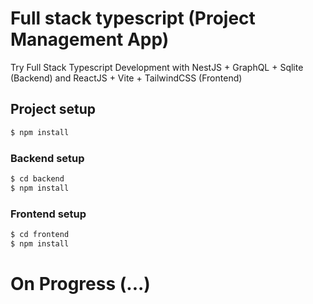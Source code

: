 # Full stack typescript (Project Management App)
Try Full Stack Typescript Development with NestJS + GraphQL + Sqlite (Backend) and ReactJS + Vite + TailwindCSS (Frontend)

## Project setup

```bash
$ npm install
```

### Backend setup
```bash
$ cd backend
$ npm install
```

### Frontend setup
```bash
$ cd frontend
$ npm install
```

# On Progress (...)